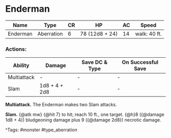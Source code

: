 # Enderman

| Name | Type | CR | HP | AC | Speed |
|------|------|----|----|----|-------|
| Enderman | Aberration | 6 | 78 (12d8 + 24) | 14 | walk: 40 ft. |

### Actions:

| Ability | Damage | Save DC & Type | On Successful Save |
|---------|--------|----------------|--------------------|
| Multiattack | - | - | - |
| Slam | 1d8 + 4 + 2d8 | - | - |


**Multiattack.** The Enderman makes two Slam attacks.

**Slam.** {@atk mw} {@hit 7} to hit; reach 10 ft., one target. {@h}8 ({@damage 1d8 + 4}) bludgeoning damage plus 9 ({@damage 2d8}) necrotic damage.

^Tags: #monster #type_aberration